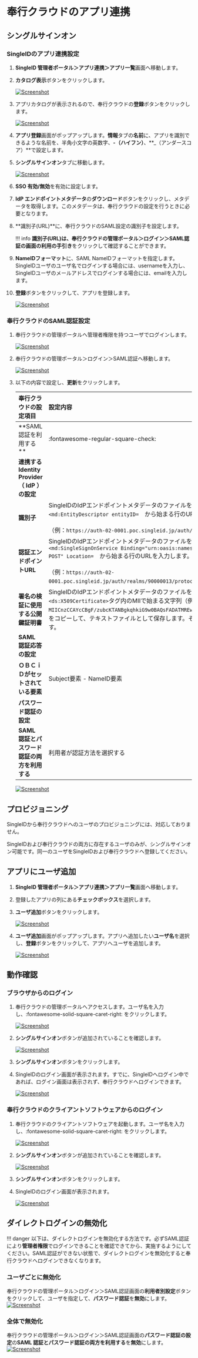 # 奉行クラウドのアプリ連携
## シングルサインオン
### SingleIDのアプリ連携設定
1. **SingleID 管理者ポータル＞アプリ連携＞アプリ一覧**画面へ移動します。
2. **カタログ表示**ボタンをクリックします。
    
    [![Screenshot](/images/2022-08-16_3-53-18.png)](/images/2022-08-16_3-53-18.png)

3. アプリカタログが表示されるので、奉行クラウドの**登録**ボタンをクリックします。
    
    [![Screenshot](/images/2022-07-24_19-43-54.png)](/images/2022-07-24_19-43-54.png)

4. **アプリ登録**画面がポップアップします。**情報**タブの**名前**に、アプリを識別できるような名前を、半角小文字の英数字、**-（ハイフン）**、**_（アンダースコア）**で設定します。
5. **シングルサインオン**タブに移動します。
    
    [![Screenshot](/images/2022-07-24_19-46-11.png)](/images/2022-07-24_19-46-11.png)

6. **SSO 有効/無効**を有効に設定します。
7. **IdP エンドポイントメタデータ**の**ダウンロード**ボタンをクリックし、メタデータを取得します。このメタデータは、奉行クラウドの設定を行うときに必要となります。
8. **識別子(URL)**に、奉行クラウドのSAML設定の識別子を設定します。
    
    !!! info
        **識別子(URL)**は、奉行クラウドの管理ポータル＞ログイン＞SAML認証の画面の**利用の手引き**をクリックして確認することができます。

9.   **NameIDフォーマット**に、SAML NameIDフォーマットを指定します。SingleIDユーザのユーザ名でログインする場合には、usernameを入力し、SingleIDユーザのメールアドレスでログインする場合には、emailを入力します。

10. **登録**ボタンをクリックして、アプリを登録します。
    
    [![Screenshot](/images/2022-07-24_19-48-38.png)](/images/2022-07-24_19-48-38.png)

### 奉行クラウドのSAML認証設定
1. 奉行クラウドの管理ポータルへ管理者権限を持つユーザでログインします。
    
    [![Screenshot](/images/2022-07-24_19-54-41.png)](/images/2022-07-24_19-54-41.png)

2. 奉行クラウドの管理ポータル＞ログイン＞SAML認証へ移動します。

    [![Screenshot](/images/2022-07-24_20-35-42.png)](/images/2022-07-24_20-35-42.png)


3. 以下の内容で設定し、**更新**をクリックします。

    | **奉行クラウドの設定項目** | **設定内容** |
    | :--- | :--- |
    | **SAML 認証を利用する ** | :fontawesome-regular-square-check: |
    | **連携する Identity Provider（ IdP ）の設定** ||
    | **識別子** | SingleIDのIdPエンドポイントメタデータのファイルを開きます。<br>`<md:EntityDescriptor entityID=`　から始まる行のURLを入力します。<br><br>（例：`https://auth-02-0001.poc.singleid.jp/auth/realms/90000013`） |
    | **認証エンドポイントURL** | SingleIDのIdPエンドポイントメタデータのファイルを開きます。<br>`<md:SingleSignOnService Binding="urn:oasis:names:tc:SAML:2.0:bindings:HTTP-POST" Location=`　から始まる行のURLを入力します。<br><br>（例：`https://auth-02-0001.poc.singleid.jp/auth/realms/90000013/protocol/saml`） |
    | **署名の検証に使用する公開鍵証明書** | SingleIDのIdPエンドポイントメタデータのファイルを開きます。<br>`<ds:X509Certificate>`タグ内のMIIで始まる文字列（例：`MIICnzCCAYcCBgF/zubcKTANBgkqhkiG9w0BAQsFADATMREwDwYDVQQDDAg3MDAwMDA4MTA……..`）をコピーして、テキストファイルとして保存します。そのファイルをアップロードします。 |
    | **SAML 認証応答の設定** ||
    | **ＯＢＣｉＤがセットされている要素** | Subject要素 - NameID要素 |
    | **パスワード認証の設定** ||
    | **SAML 認証とパスワード認証の両方を利用する** | 利用者が認証方法を選択する |

    [![Screenshot](/images/2022-07-24_20-39-30.png)](/images/2022-07-24_20-39-30.png)

## プロビジョニング
SingleIDから奉行クラウドへのユーザのプロビジョニングには、対応しておりません。

SingleIDおよび奉行クラウドの両方に存在するユーザのみが、シングルサインオン可能です。同一のユーザをSingleIDおよび奉行クラウドへ登録してください。

## アプリにユーザ追加
1. **SingleID 管理者ポータル＞アプリ連携＞アプリ一覧**画面へ移動します。
2. 登録したアプリの列にある**チェックボックス**を選択します。
3. **ユーザ追加**ボタンをクリックします。
    
    [![Screenshot](/images/image-4.png)](/images/image-4.png)

4. **ユーザ追加**画面がポップアップします。アプリへ追加したい**ユーザ名**を選択し、**登録**ボタンをクリックして、アプリへユーザを追加します。
    
    [![Screenshot](/images/image-5.png)](/images/image-5.png)

## 動作確認
### ブラウザからのログイン
1. 奉行クラウドの管理ポータルへアクセスします。ユーザ名を入力し、:fontawesome-solid-square-caret-right: をクリックします。

    [![Screenshot](/images/2022-07-25_2-13-43.png)](/images/2022-07-25_2-13-43.png)

2. **シングルサインオン**ボタンが追加されていることを確認します。

    [![Screenshot](/images/2022-07-24_21-05-46.png)](/images/2022-07-24_21-05-46.png)

3. **シングルサインオン**ボタンをクリックします。
4. SingleIDのログイン画面が表示されます。すでに、SingleIDへログイン中であれば、ログイン画面は表示されず、奉行クラウドへログインできます。
    
    [![Screenshot](/images/image-7-1024x462.png)](/images/image-7-1024x462.png)

### 奉行クラウドのクライアントソフトウェアからのログイン
1. 奉行クラウドのクライアントソフトウェアを起動します。ユーザ名を入力し、:fontawesome-solid-square-caret-right: をクリックします。

    [![Screenshot](/images/2022-07-25_1-43-33.png)](/images/2022-07-25_1-43-33.png)

2. **シングルサインオン**ボタンが追加されていることを確認します。

    [![Screenshot](/images/2022-07-25_1-49-51.png)](/images/2022-07-25_1-49-51.png)

3. **シングルサインオン**ボタンをクリックします。
4. SingleIDのログイン画面が表示されます。
    
    [![Screenshot](/images/2022-07-25_2-09-34.png)](/images/2022-07-25_2-09-34.png)

## ダイレクトログインの無効化
!!! danger
    以下は、ダイレクトログインを無効化する方法です。必ずSAML認証により**管理者権限**でログインできることを確認できてから、実施するようにしてください。SAML認証ができない状態で、ダイレクトログインを無効化すると奉行クラウドへログインできなくなります。
### ユーザごとに無効化
奉行クラウドの管理ポータル＞ログイン＞SAML認証画面の**利用者別設定**ボタンをクリックして、ユーザを指定して、**パスワード認証**を**無効**にします。
    [![Screenshot](/images/2022-07-25_2-24-57.png)](/images/2022-07-25_2-24-57.png)

### 全体で無効化
奉行クラウドの管理ポータル＞ログイン＞SAML認証画面の**パスワード認証の設定**の**SAML 認証とパスワード認証の両方を利用する**を**無効**にします。
    [![Screenshot](/images/2022-07-25_2-28-29.png)](/images/2022-07-25_2-28-29.png)
